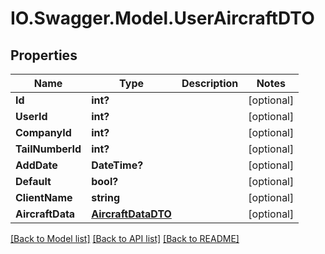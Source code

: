 # IO.Swagger.Model.UserAircraftDTO
## Properties

Name | Type | Description | Notes
------------ | ------------- | ------------- | -------------
**Id** | **int?** |  | [optional] 
**UserId** | **int?** |  | [optional] 
**CompanyId** | **int?** |  | [optional] 
**TailNumberId** | **int?** |  | [optional] 
**AddDate** | **DateTime?** |  | [optional] 
**Default** | **bool?** |  | [optional] 
**ClientName** | **string** |  | [optional] 
**AircraftData** | [**AircraftDataDTO**](AircraftDataDTO.md) |  | [optional] 

[[Back to Model list]](../README.md#documentation-for-models) [[Back to API list]](../README.md#documentation-for-api-endpoints) [[Back to README]](../README.md)

